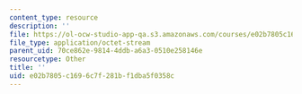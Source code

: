 ```yaml
---
content_type: resource
description: ''
file: https://ol-ocw-studio-app-qa.s3.amazonaws.com/courses/e02b7805c1696c7f281bf1dba5f0358c_problem_LVPS.pdf
file_type: application/octet-stream
parent_uid: 70ce862e-9814-4ddb-a6a3-0510e258146e
resourcetype: Other
title: ''
uid: e02b7805-c169-6c7f-281b-f1dba5f0358c
---
```

